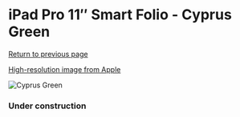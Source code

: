 # iPad Pro 11″ Smart Folio - Cyprus Green

[Return to previous page](/ipad_pro4)

[High-resolution image from Apple](https://store.storeimages.cdn-apple.com/8756/as-images.apple.com/is/MGYY3?wid=4500&hei=4500&fmt=png)

<div style="width: 384px"><img src="/everypreview/MGYY3.png" alt="Cyprus Green"></div>

### Under construction
